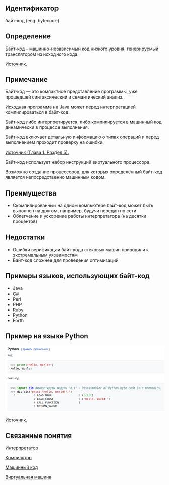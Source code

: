 ## Идентификатор
байт-код (eng: bytecode)

## Определение
Байт-код - машинно-независимый код низкого уровня, генерируемый транслятором из исходного кода.

[Источник.](https://ru.wikipedia.org/wiki/%D0%91%D0%B0%D0%B9%D1%82-%D0%BA%D0%BE%D0%B4)

## Примечание
Байт-код — это компактное представление программы, уже прошедшей синтаксический и семантический анализ.

Исходная программа на Java может перед интерпретацией компилироваться в байт-код. 

Байт-код либо интерпретируется, либо компилируется в машинный код динамически в процессе выполнения.

Байт-код включает детальную информацию о типах операций и перед выполнением проходит проверку на ошибки.

[Источник (Глава 1. Раздел 5).](../bibliography/Aho-Compilers-book.md)

Байт-код использует набор инструкций виртуального процессора.

Возможно создание процессоров, для которых определённый байт-код является непосредственно машинным кодом.

## Преимущества
- Скомпилированный на одном компьютере байт-код может быть выполнен на другом, например, будучи передан по сети
- Облегчение и ускорение работы интерпретатора (на десятки процентов)


## Недостатки
- Ошибки верификации байт-кода стековых машин приводили к экстремальным уязвимостям
- Байт-код сложнее для проведения оптимизаций


## Примеры языков, использующих байт-код
- Java
- C#
- Perl
- PHP
- Ruby
- Python
- Forth


## Пример на языке Python
<img src="images/python_bytecode.png"></img>

[Источник.](https://ru.wikipedia.org/wiki/%D0%91%D0%B0%D0%B9%D1%82-%D0%BA%D0%BE%D0%B4)


## Связанные понятия
[Интерпретатор](interpreter.md)

[Компилятор](compiler.md)

[Машинный код](machine_code.md)

[Виртуальная машина](virtual_machine.md)